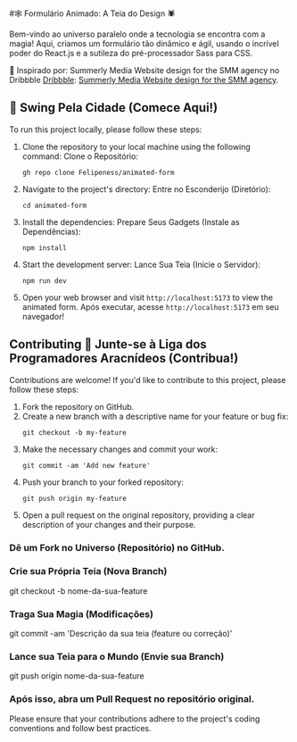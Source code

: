 #🕸️ Formulário Animado: A Teia do Design 🕷️

Bem-vindo ao universo paralelo onde a tecnologia se encontra com a magia! Aqui, criamos um formulário tão dinâmico e ágil, usando o incrível poder do React.js e a sutileza do pré-processador Sass para CSS.

🔗 Inspirado por: Summerly Media Website design for the SMM agency no Dribbble [Dribbble](https://dribbble.com/): [Summerly Media Website design for the SMM agency](https://dribbble.com/shots/21459039-Summerly-media-Website-design-for-the-SMM-agency).

## 🌆 Swing Pela Cidade (Comece Aqui!)

To run this project locally, please follow these steps:

1. Clone the repository to your local machine using the following command:
   Clone o Repositório:

   ```shell
   gh repo clone Felipeness/animated-form
   ```

2. Navigate to the project's directory:
   Entre no Esconderijo (Diretório):

   ```shell
   cd animated-form
   ```

3. Install the dependencies:
   Prepare Seus Gadgets (Instale as Dependências):

   ```shell
   npm install
   ```

4. Start the development server:
   Lance Sua Teia (Inicie o Servidor):

   ```shell
   npm run dev
   ```

5. Open your web browser and visit `http://localhost:5173` to view the animated form.
   Após executar, acesse `http://localhost:5173` em seu navegador!

## Contributing 🦸 Junte-se à Liga dos Programadores Aracnídeos (Contribua!)

Contributions are welcome! If you'd like to contribute to this project, please follow these steps:

1. Fork the repository on GitHub.
2. Create a new branch with a descriptive name for your feature or bug fix:
   ```shell
   git checkout -b my-feature
   ```
3. Make the necessary changes and commit your work:
   ```shell
   git commit -am 'Add new feature'
   ```
4. Push your branch to your forked repository:
   ```shell
   git push origin my-feature
   ```
5. Open a pull request on the original repository, providing a clear description of your changes and their purpose.

### Dê um Fork no Universo (Repositório) no GitHub.

### Crie sua Própria Teia (Nova Branch)

git checkout -b nome-da-sua-feature

### Traga Sua Magia (Modificações)

git commit -am 'Descrição da sua teia (feature ou correção)'

### Lance sua Teia para o Mundo (Envie sua Branch)

git push origin nome-da-sua-feature

### Após isso, abra um Pull Request no repositório original.

Please ensure that your contributions adhere to the project's coding conventions and follow best practices.
